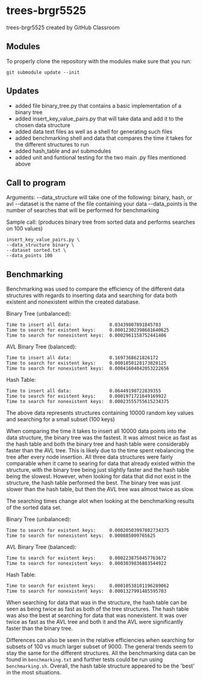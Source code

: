 # trees-brgr5525
trees-brgr5525 created by GitHub Classroom

## Modules
To properly clone the repository with the modules make sure that you run:
```
git submodule update --init
```

## Updates
- added file binary_tree.py that contains a basic implementation of a binary tree
- added insert_key_value_pairs.py that will take data and add it to the chosen data structure
- added data text files as well as a shell for generating such files
- added benchmarking shell and data that compares the time it takes for the different structures to run
- added hash_table and avl submodules
- added unit and funtional testing for the two main .py files mentioned above

## Call to program
Arguments:
--data_structure will take one of the following: binary, hash, or avl
--dataset is the name of the file containing your data
--data_points is the number of searches that will be performed for benchmarking

Sample call:
(produces binary tree from sorted data and performs searches on 100 values)
```
insert_key_value_pairs.py \
--data_structure binary \
--dataset sorted.txt \
--data_points 100
```

## Benchmarking
Benchmarking was used to compare the efficiency of the different data structures with regards to inserting data and searching for data both existent and nonexistent within the created database.

Binary Tree (unbalanced):
```
Time to insert all data:              0.03439807891845703
Time to search for existent keys:     0.00012302398681640625
Time to search for nonexistent keys:  0.0002961158752441406
```

AVL Binary Tree (balanced):
```
Time to insert all data:              0.1697368621826172
Time to search for existent keys:     0.0001850128173828125
Time to search for nonexistent keys:  0.00041604042053222656
```

Hash Table:
```
Time to insert all data:              0.06449198722839355
Time to search for existent keys:     0.0001971721649169922
Time to search for nonexistent keys:  0.00023555755615234375
```
The above data represents structures containing 10000 random key values and searching for a small subset (100 keys)

When comparing the time it takes to insert all 10000 data points into the data structure, the binary tree was the fastest. It was almost twice as fast as the hash table and both the binary tree and hash table were considerably faster than the AVL tree. This is likely due to the time spent rebalancing the tree after every node insertion.
All three data structures were fairly comparable when it came to searing for data that already existed within the structure, with the binary tree being just slightly faster and the hash table being the slowest.
However, when looking for data that did not exist in the structure, the hash table performed the best. The binary tree was just slower than the hash table, but then the AVL tree was almost twice as slow.


The searching times change alot when looking at the benchmarking results of the sorted data set.

Binary Tree (unbalanced):
```
Time to search for existent keys:     0.00020503997802734375
Time to search for nonexistent keys:  0.000885009765625
```

AVL Binary Tree (balanced):
```
Time to search for existent keys:     0.0002238750457763672
Time to search for nonexistent keys:  0.0003039836883544922
```

Hash Table:
```
Time to search for existent keys:     0.00010538101196289062
Time to search for nonexistent keys:  0.0001327991485595703
```
When searching for data that was in the structure, the hash table can be seen as being twice as fast as both of the tree structures.
The hash table was also the best at searching for data that was nonexistent. It was over twice as fast as the AVL tree and both it and the AVL were significantly faster than the binary tree.

Differences can also be seen in the relative efficiencies when searching for subsets of 100 vs much larger subset of 9000. The general trends seem to stay the same for the different structures. All the benchmarking data can be found in ```benchmarking.txt``` and further tests could be run using ```benchmarking.sh```. Overall, the hash table structure appeared to be the 'best' in the most situations. 
